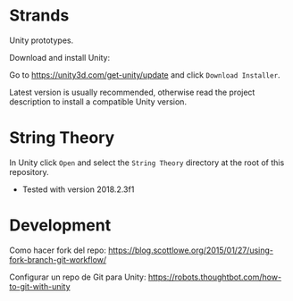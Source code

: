 # Strands

Unity prototypes.

Download and install Unity:

Go to https://unity3d.com/get-unity/update and click `Download Installer`.  

Latest version is usually recommended, otherwise read the project description to install a compatible Unity version.

# String Theory

In Unity click `Open` and select the `String Theory` directory at the root of this repository.

* Tested with version 2018.2.3f1

# Development

Como hacer fork del repo:
https://blog.scottlowe.org/2015/01/27/using-fork-branch-git-workflow/

Configurar un repo de Git para Unity:
https://robots.thoughtbot.com/how-to-git-with-unity
